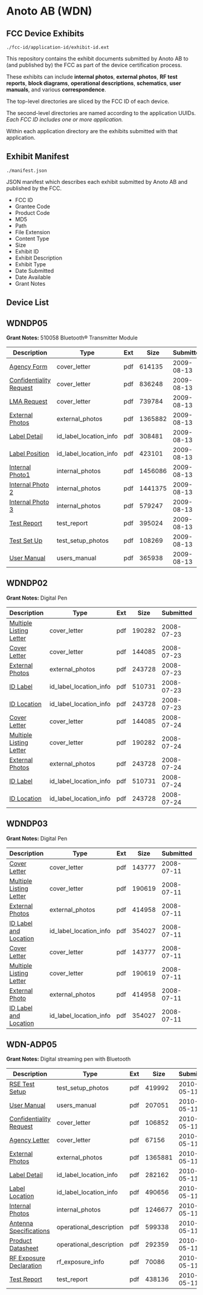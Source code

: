 # Anoto AB (WDN)
## FCC Device Exhibits

```
./fcc-id/application-id/exhibit-id.ext
```

This repository contains the exhibit documents submitted by Anoto AB to (and published by) the FCC as part of the device certification process.

These exhibits can include **internal photos**, **external photos**, **RF test reports**, **block diagrams**, **operational descriptions**, **schematics**, **user manuals**, and various **correspondence**.

The top-level directories are sliced by the FCC ID of each device.

The second-level directories are named according to the application UUIDs. *Each FCC ID includes one or more application.*

Within each application directory are the exhibits submitted with that application. 

## Exhibit Manifest

```
./manifest.json
```

JSON manifest which describes each exhibit submitted by Anoto AB and published by the FCC.

- FCC ID
- Grantee Code
- Product Code
- MD5
- Path
- File Extension
- Content Type
- Size
- Exhibit ID
- Exhibit Description
- Exhibit Type
- Date Submitted
- Date Available
- Grant Notes

## Device List
## WDNDP05
**Grant Notes:** 510058 Bluetooth® Transmitter Module

| Description | Type | Ext | Size | Submitted | Available |
| ----------- | ---- | --- | ---- | --------- | --------- |
| [Agency Form](WDNDP05/769c7d8c8521c79a202bc3cad0f59b87/1152918.pdf) | cover_letter | pdf | 614135 | 2009-08-13 | 2009-08-13 |
| [Confidentiality Request](WDNDP05/769c7d8c8521c79a202bc3cad0f59b87/1152919.pdf) | cover_letter | pdf | 836248 | 2009-08-13 | 2009-08-13 |
| [LMA Request](WDNDP05/769c7d8c8521c79a202bc3cad0f59b87/1152920.pdf) | cover_letter | pdf | 739784 | 2009-08-13 | 2009-08-13 |
| [External Photos](WDNDP05/769c7d8c8521c79a202bc3cad0f59b87/1152923.pdf) | external_photos | pdf | 1365882 | 2009-08-13 | 2009-08-13 |
| [Label Detail](WDNDP05/769c7d8c8521c79a202bc3cad0f59b87/1152924.pdf) | id_label_location_info | pdf | 308481 | 2009-08-13 | 2009-08-13 |
| [Label Position](WDNDP05/769c7d8c8521c79a202bc3cad0f59b87/1152925.pdf) | id_label_location_info | pdf | 423101 | 2009-08-13 | 2009-08-13 |
| [Internal Photo1](WDNDP05/769c7d8c8521c79a202bc3cad0f59b87/1152926.pdf) | internal_photos | pdf | 1456086 | 2009-08-13 | 2009-08-13 |
| [Internal Photo 2](WDNDP05/769c7d8c8521c79a202bc3cad0f59b87/1152927.pdf) | internal_photos | pdf | 1441375 | 2009-08-13 | 2009-08-13 |
| [Internal Photo 3](WDNDP05/769c7d8c8521c79a202bc3cad0f59b87/1152928.pdf) | internal_photos | pdf | 579247 | 2009-08-13 | 2009-08-13 |
| [Test Report](WDNDP05/769c7d8c8521c79a202bc3cad0f59b87/1152932.pdf) | test_report | pdf | 395024 | 2009-08-13 | 2009-08-13 |
| [Test Set Up](WDNDP05/769c7d8c8521c79a202bc3cad0f59b87/1152933.pdf) | test_setup_photos | pdf | 108269 | 2009-08-13 | 2009-08-13 |
| [User Manual](WDNDP05/769c7d8c8521c79a202bc3cad0f59b87/1152934.pdf) | users_manual | pdf | 365938 | 2009-08-13 | 2009-08-13 |
## WDNDP02
**Grant Notes:** Digital Pen

| Description | Type | Ext | Size | Submitted | Available |
| ----------- | ---- | --- | ---- | --------- | --------- |
| [Multiple Listing Letter](WDNDP02/da2d51447eacf498e8f5db8579167006/975227.pdf) | cover_letter | pdf | 190282 | 2008-07-23 | 2008-07-23 |
| [Cover Letter](WDNDP02/da2d51447eacf498e8f5db8579167006/975228.pdf) | cover_letter | pdf | 144085 | 2008-07-23 | 2008-07-23 |
| [External Photos](WDNDP02/da2d51447eacf498e8f5db8579167006/663025.pdf) | external_photos | pdf | 243728 | 2008-07-23 | 2008-07-23 |
| [ID Label](WDNDP02/da2d51447eacf498e8f5db8579167006/975225.pdf) | id_label_location_info | pdf | 510731 | 2008-07-23 | 2008-07-23 |
| [ID Location](WDNDP02/da2d51447eacf498e8f5db8579167006/663025.pdf) | id_label_location_info | pdf | 243728 | 2008-07-23 | 2008-07-23 |
| [Cover Letter](WDNDP02/031ad7262a45da07a325b2356f333874/975228.pdf) | cover_letter | pdf | 144085 | 2008-07-24 | 2008-07-24 |
| [Multiple Listing Letter](WDNDP02/031ad7262a45da07a325b2356f333874/975227.pdf) | cover_letter | pdf | 190282 | 2008-07-24 | 2008-07-24 |
| [External Photos](WDNDP02/031ad7262a45da07a325b2356f333874/663025.pdf) | external_photos | pdf | 243728 | 2008-07-24 | 2008-07-24 |
| [ID Label](WDNDP02/031ad7262a45da07a325b2356f333874/975225.pdf) | id_label_location_info | pdf | 510731 | 2008-07-24 | 2008-07-24 |
| [ID Location](WDNDP02/031ad7262a45da07a325b2356f333874/663025.pdf) | id_label_location_info | pdf | 243728 | 2008-07-24 | 2008-07-24 |
## WDNDP03
**Grant Notes:** Digital Pen

| Description | Type | Ext | Size | Submitted | Available |
| ----------- | ---- | --- | ---- | --------- | --------- |
| [Cover Letter](WDNDP03/37de01e811df5ae3f61cf18681f5851b/969517.pdf) | cover_letter | pdf | 143777 | 2008-07-11 | 2008-07-11 |
| [Multiple Listing Letter](WDNDP03/37de01e811df5ae3f61cf18681f5851b/969518.pdf) | cover_letter | pdf | 190619 | 2008-07-11 | 2008-07-11 |
| [External Photos](WDNDP03/37de01e811df5ae3f61cf18681f5851b/941491.pdf) | external_photos | pdf | 414958 | 2008-07-11 | 2008-07-11 |
| [ID Label and Location](WDNDP03/37de01e811df5ae3f61cf18681f5851b/969515.pdf) | id_label_location_info | pdf | 354027 | 2008-07-11 | 2008-07-11 |
| [Cover Letter](WDNDP03/f6191a0a483e4cb541d3e51d7042cecc/969517.pdf) | cover_letter | pdf | 143777 | 2008-07-11 | 2008-07-11 |
| [Multiple Listing Letter](WDNDP03/f6191a0a483e4cb541d3e51d7042cecc/969518.pdf) | cover_letter | pdf | 190619 | 2008-07-11 | 2008-07-11 |
| [External Photo](WDNDP03/f6191a0a483e4cb541d3e51d7042cecc/941491.pdf) | external_photos | pdf | 414958 | 2008-07-11 | 2008-07-11 |
| [ID Label and Location](WDNDP03/f6191a0a483e4cb541d3e51d7042cecc/969515.pdf) | id_label_location_info | pdf | 354027 | 2008-07-11 | 2008-07-11 |
## WDN-ADP05
**Grant Notes:** Digital streaming pen with Bluetooth

| Description | Type | Ext | Size | Submitted | Available |
| ----------- | ---- | --- | ---- | --------- | --------- |
| [RSE Test Setup](WDN-ADP05/6c19179641ae8a1ed3778ee7d3fa8881/1279108.pdf) | test_setup_photos | pdf | 419992 | 2010-05-11 | 2010-05-11 |
| [User Manual](WDN-ADP05/6c19179641ae8a1ed3778ee7d3fa8881/1279109.pdf) | users_manual | pdf | 207051 | 2010-05-11 | 2010-05-11 |
| [Confidentiality Request](WDN-ADP05/6c19179641ae8a1ed3778ee7d3fa8881/1279111.pdf) | cover_letter | pdf | 106852 | 2010-05-11 | 2010-05-11 |
| [Agency Letter](WDN-ADP05/6c19179641ae8a1ed3778ee7d3fa8881/1279112.pdf) | cover_letter | pdf | 67156 | 2010-05-11 | 2010-05-11 |
| [External Photos](WDN-ADP05/6c19179641ae8a1ed3778ee7d3fa8881/1279099.pdf) | external_photos | pdf | 1365881 | 2010-05-11 | 2010-05-11 |
| [Label Detail](WDN-ADP05/6c19179641ae8a1ed3778ee7d3fa8881/1279100.pdf) | id_label_location_info | pdf | 282162 | 2010-05-11 | 2010-05-11 |
| [Label Location](WDN-ADP05/6c19179641ae8a1ed3778ee7d3fa8881/1279101.pdf) | id_label_location_info | pdf | 490656 | 2010-05-11 | 2010-05-11 |
| [Internal Photos](WDN-ADP05/6c19179641ae8a1ed3778ee7d3fa8881/1279102.pdf) | internal_photos | pdf | 1246677 | 2010-05-11 | 2010-05-11 |
| [Antenna Specifications](WDN-ADP05/6c19179641ae8a1ed3778ee7d3fa8881/1279104.pdf) | operational_description | pdf | 599338 | 2010-05-11 | 2010-05-11 |
| [Product Datasheet](WDN-ADP05/6c19179641ae8a1ed3778ee7d3fa8881/1279105.pdf) | operational_description | pdf | 292359 | 2010-05-11 | 2010-05-11 |
| [RF Exposure Declaration](WDN-ADP05/6c19179641ae8a1ed3778ee7d3fa8881/1279113.pdf) | rf_exposure_info | pdf | 70086 | 2010-05-11 | 2010-05-11 |
| [Test Report](WDN-ADP05/6c19179641ae8a1ed3778ee7d3fa8881/1279107.pdf) | test_report | pdf | 438136 | 2010-05-11 | 2010-05-11 |
